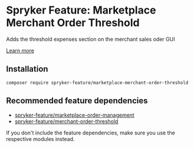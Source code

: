 # Spryker Feature: Marketplace Merchant Order Threshold

Adds the threshold expenses section on the merchant sales oder GUI

[Learn more](https://docs.spryker.com/docs/pbc/all/cart-and-checkout/202307.0/base-shop/checkout-feature-overview/order-thresholds-overview.html#merchant-order-thresholds)

## Installation

```
composer require spryker-feature/marketplace-merchant-order-threshold
```

## Recommended feature dependencies
- [spryker-feature/marketplace-order-management](https://github.com/spryker-feature/marketplace-order-management)
- [spryker-feature/merchant-order-threshold](https://github.com/spryker-feature/merchant-order-threshold)

If you don't include the feature dependencies, make sure you use the respective modules instead.
